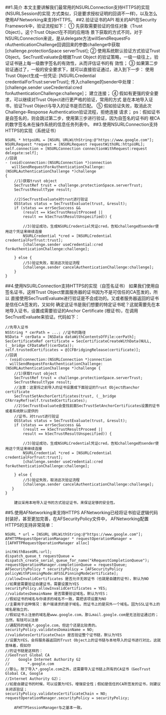 ##1.简介
        本文主要讲解我们最常用的NSURLConnection支持HTTPS的实现(NSURLSession的实现
    方式类似，只是要求授权证明的回调不一样)，以及怎么使用AFNetworking来支持HTTPS。
##2.验证证书的API
        相关的API在Security Framework中，验证流程如下：
        ① 先获取需要验证的信任对象（Trust Object）。这个Trust Object在不同的应用场
    景下获取的方式不同，对于NSURLConnection来说，是从delegate方法willSendRequestFo
    rAuthenticationChallenge回调回来的参数challenge中获取
            [challenge.protectionSpace serverTrust];
        ② 使用系统默认验证方式验证Trust Object。SecTrustEvaluate会根据Trust Object
    的验证策略，一级一级往上，验证证书链上每一级数字签名的有效性，从而评估证书的有
    效性；
        ③ 如果第二步验证通过了，一般的安全要求下，就可以直接验证通过，进入到下一步：
    使用Trust Object生成一份凭证:
        [NSURLCredential credentialForTrust:serverTrust];
    传入challenge的sender中处理：
        [challenge.sender useCredential:cred forAuthenticationChallenge:challenge]；
    建立连接；
        ④ 假如有更强的安全要求，可以继续对Trust Object进行更严格的验证，常用的方式
    是在本地导入证书，验证Trust Object与导入的证书是否匹配。
        ⑤ 假如验证失败，取消此次Challenge-Response Authentication验证流程，拒绝连接
    请求；
    ps：假如证书是自签名的，则会跳过第二步，使用第三步进行验证，因为自签名的证书的
    根CA的数字签名未在操作系统的信息任务列表中。
##3.使用NSURLConnection支持HTTPS的实现（系统证书）
```
NSURL * httpsURL = [NSURL URLWithString:@"https://www.google.com"];
NSURLRequest *request = [NSURLRequest requestWithURL:httpsURL];
self.connection = [NSURLConnection connectionWithRequest:request delegate:self];
//回调
- (void)connection:(NSURLConnection *)connection 
   willSendRequestForAuthenticationChallenge:(NSURLAuthenticationChallenge *)challenge 
{
    //1)获取trust object
    SecTrustRef trust = challenge.protectionSpace.serverTrust;
    SecTrustResultType result;
     
    //2)SecTrustEvaluate对trust进行验证
    OSStatus status = SecTrustEvaluate(trust, &result);
    if (status == errSecSuccess &&
        (result == kSecTrustResultProceed ||
        result == kSecTrustResultUnspecified)) {
         
        //3)验证成功，生成NSURLCredential凭证cred，告知challenge的sender使用这个凭证来继续连接
        NSURLCredential *cred = [NSURLCredential credentialForTrust:trust];
        [challenge.sender useCredential:cred forAuthenticationChallenge:challenge];
         
    } else {
        //5)验证失败，取消这次验证流程
        [challenge.sender cancelAuthenticationChallenge:challenge];
    }
}
```
##4.使用NSURLConnection支持HTTPS的实现（自签名证书）
        如果我们使用自签名证书，这样Trust Object里面服务器的证书因为不是可信任的CA签发的，所以
    直接使用SecTrustEvaluate进行验证是不会成功的。又或者服务器返回的证书是信任CA签发的，又如何
    确定这证书是我们想要的特定证书呢？这就需要先在本地导入证书，设置成需要验证的Anchor Certificate
    (根证书)，在调用SecTrustEvaluate来验证。代码如下：
```
//先导入证书
NSString * cerPath = ...; //证书的路径
NSData * cerData = [NSData dataWithContentsOfFile:cerPath];
SecCertificateRef certificate = SecCertificateCreateWithData(NULL, (__bridge CFDataRef)(cerData));
self.trustedCertificates = @[CFBridgingRelease(certificate)];
//回调
- (void)connection:(NSURLConnection *)connection 
  willSendRequestForAuthenticationChallenge:(NSURLAuthenticationChallenge *)challenge {
    //1)获取trust object
    SecTrustRef trust = challenge.protectionSpace.serverTrust;
    SecTrustResultType result;
    //注意：这里将之前导入的证书设置成下面验证的Trust Object的anchor certificate
    SecTrustSetAnchorCertificates(trust, (__bridge CFArrayRef)self.trustedCertificates);
    //2)SecTrustEvaluate会查找前面SecTrustSetAnchorCertificates设置的证书或者系统默认提供的
    //证书，对trust进行验证
    OSStatus status = SecTrustEvaluate(trust, &result);
    if (status == errSecSuccess &&
        (result == kSecTrustResultProceed ||
        result == kSecTrustResultUnspecified)) {
         
        //3)验证成功，生成NSURLCredential凭证cred，告知challenge的sender使用这个凭证来继续连接
        NSURLCredential *cred = [NSURLCredential credentialForTrust:trust];
        [challenge.sender useCredential:cred forAuthenticationChallenge:challenge];
         
    } else {
        //5)验证失败，取消这次验证流程
        [challenge.sender cancelAuthenticationChallenge:challenge];
   }
}
```
        建议采用本地导入证书的方式验证证书，来保证足够的安全性。
##5.使用AFNetworking来支持HTTPS
        AFNetworking已经将证书验证逻辑代码封装好，甚至更加完善，在AFSecurityPolicy文件中，
    AFNetworking配置HTTPS的支持非常简单：
```
NSURL * url = [NSURL URLWithString:@"https://www.google.com"];
AFHTTPRequestOperationManager * requestOperationManager = [[AFHTTPRequestOperationManager alloc] 
                                                          initWithBaseURL:url];
dispatch_queue_t requestQueue = dispatch_create_serial_queue_for_name("kRequestCompletionQueue");
requestOperationManager.completionQueue = requestQueue;
AFSecurityPolicy * securityPolicy = [AFSecurityPolicy policyWithPinningMode:AFSSLPinningModeCertificate];
//allowInvalidCertificates 是否允许无效证书（也就是自建的证书），默认为NO
//如果是需要验证自建证书，需要设置为YES
securityPolicy.allowInvalidCertificates = YES;
//validatesDomainName 是否需要验证域名，默认为YES；
//假如证书的域名与你请求的域名不一致，需把该项设置为NO
//主要用于这种情况：客户端请求的是子域名，而证书上的是另外一个域名。因为SSL证书上的域名是独立的，
//假如证书上注册的域名是www.google.com，那么mail.google.com是无法验证通过的；当然，有钱可以注册
//通配符的域名*.google.com，但这个还是比较贵的。
securityPolicy.validatesDomainName = NO;
//validatesCertificateChain 是否验证整个证书链，默认为YES
//设置为YES，会将服务器返回的Trust Object上的证书链与本地导入的证书进行对比，这就意味着，假如你
//的证书链是这样的：
//GeoTrust Global CA 
//    Google Internet Authority G2
//        *.google.com
//那么，除了导入*.google.com之外，还需要导入证书链上所有的CA证书（GeoTrust Global CA, Google 
//Internet Authority G2）；
//如是自建证书的时候，可以设置为YES，增强安全性；假如是信任的CA所签发的证书，则建议关闭该验证；
securityPolicy.validatesCertificateChain = NO;
requestOperationManager.securityPolicy = securityPolicy;
```
        AFHTTPSessionManager与之基本一致。
        
